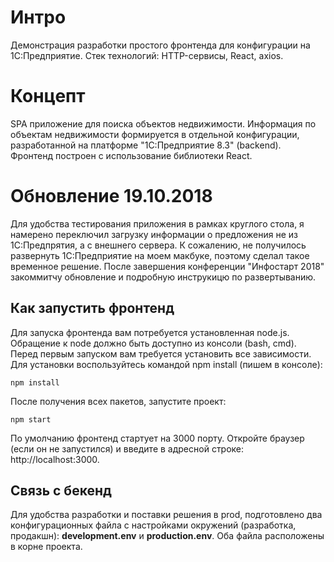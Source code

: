 # Интро
Демонстрация разработки простого фронтенда для конфигурации на 1С:Предприятие. Стек технологий: HTTP-сервисы, React, axios.

# Концепт

SPA приложение для поиска объектов недвижимости. Информация по объектам недвижимости формируется в отдельной конфигурации, разработанной на платформе "1С:Предприятие 8.3" (backend). Фронтенд построен с использование библиотеки React.

# Обновление 19.10.2018

Для удобства тестирования приложения в рамках круглого стола, я намерено переключил загрузку информации о предложения не из 1С:Предпрятия, а с внешнего сервера. К сожалению, не получилось развернуть 1С:Предприятие на моем макбуке, поэтому сделал такое временное решение. После завершения конференции "Инфостарт 2018" закоммитчу обновление и подробную инструкицю по развертыванию.

## Как запустить фронтенд

Для запуска фронтенда вам потребуется установленная node.js. Обращение к node должно быть доступно из консоли (bash, cmd). Перед первым запуском вам требуется установить все зависимости. Для установки воспользуйтесь командой npm install (пишем в консоле):

```
npm install
```

После получения всех пакетов, запустите проект:

```
npm start
```

По умолчанию фронтенд стартует на 3000 порту. Откройте браузер (если он не запустился) и введите в адресной строке: http://localhost:3000.

## Связь с бекенд

Для удобства разработки и поставки решения в prod, подготовлено два конфигурационных файла с настройками окружений (разработка, продакшн): **development.env** и **production.env**. Оба файла расположены в корне проекта.